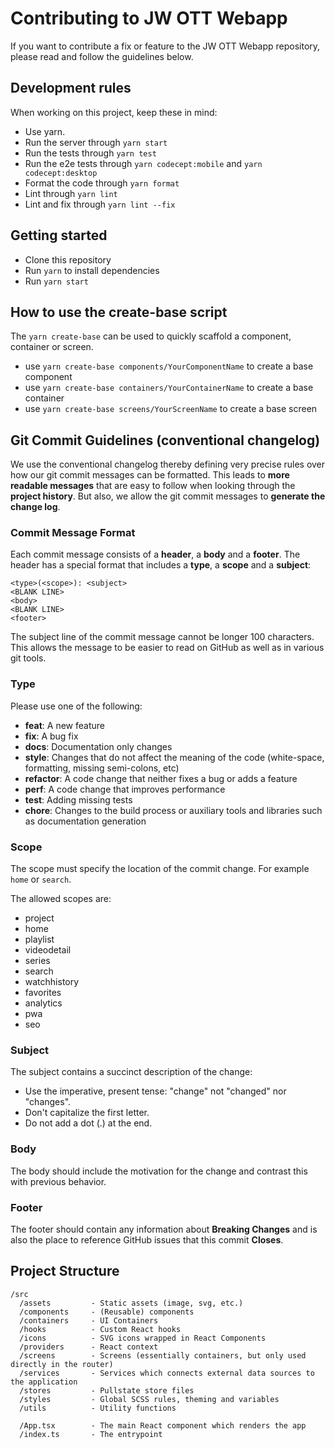 # Contributing to JW OTT Webapp

If you want to contribute a fix or feature to the JW OTT Webapp repository, please read and follow the guidelines below.

## Development rules

When working on this project, keep these in mind:

- Use yarn.
- Run the server through `yarn start`
- Run the tests through `yarn test`
- Run the e2e tests through `yarn codecept:mobile` and `yarn codecept:desktop`
- Format the code through `yarn format`
- Lint through `yarn lint`
- Lint and fix through `yarn lint --fix`

## Getting started

- Clone this repository
- Run `yarn` to install dependencies
- Run `yarn start`

## How to use the create-base script

The `yarn create-base` can be used to quickly scaffold a component, container or screen.  

- use `yarn create-base components/YourComponentName` to create a base component
- use `yarn create-base containers/YourContainerName` to create a base container
- use `yarn create-base screens/YourScreenName` to create a base screen

## Git Commit Guidelines (conventional changelog)

We use the conventional changelog thereby defining very precise rules over how our git commit messages can be formatted. This leads to **more readable messages** that are easy to follow when looking through the **project history**. But also, we allow the git commit messages to **generate the change log**.

### Commit Message Format

Each commit message consists of a **header**, a **body** and a **footer**. The header has a special format that includes a **type**, a **scope** and a **subject**:

```
<type>(<scope>): <subject>
<BLANK LINE>
<body>
<BLANK LINE>
<footer>
```

The subject line of the commit message cannot be longer 100 characters. This allows the message to be easier to read on GitHub as well as in various git tools.

### Type

Please use one of the following:

*  **feat**: A new feature
*  **fix**: A bug fix
*  **docs**: Documentation only changes
*  **style**: Changes that do not affect the meaning of the code (white-space, formatting, missing semi-colons, etc)
*  **refactor**: A code change that neither fixes a bug or adds a feature
*  **perf**: A code change that improves performance
*  **test**: Adding missing tests
*  **chore**: Changes to the build process or auxiliary tools and libraries such as documentation generation

### Scope

The scope must specify the location of the commit change. For example `home` or `search`.

The allowed scopes are:

- project
- home
- playlist
- videodetail
- series
- search
- watchhistory
- favorites
- analytics
- pwa
- seo

### Subject

The subject contains a succinct description of the change:

* Use the imperative, present tense: "change" not "changed" nor "changes".
* Don't capitalize the first letter.
* Do not add a dot (.) at the end.

### Body

The body should include the motivation for the change and contrast this with previous behavior.

### Footer

The footer should contain any information about **Breaking Changes** and is also the place to reference GitHub issues that this commit **Closes**.

## Project Structure

```
/src
  /assets         - Static assets (image, svg, etc.)
  /components     - (Reusable) components
  /containers     - UI Containers
  /hooks          - Custom React hooks
  /icons          - SVG icons wrapped in React Components
  /providers      - React context
  /screens        - Screens (essentially containers, but only used directly in the router)
  /services       - Services which connects external data sources to the application
  /stores         - Pullstate store files
  /styles         - Global SCSS rules, theming and variables
  /utils          - Utility functions

  /App.tsx        - The main React component which renders the app
  /index.ts       - The entrypoint
```
